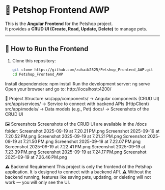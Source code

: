 # 🐶 Petshop Frontend AWP

This is the **Angular Frontend** for the Petshop project.  
It provides a **CRUD UI (Create, Read, Update, Delete)** to manage pets.

---

## 🚀 How to Run the Frontend

1. Clone this repository:
   ```bash
   git clone https://github.com/zuhaib2525/Petshop_Frontend_AWP.git
   cd Petshop_Frontend_AWP

Install dependencies:
npm install
Run the development server:
ng serve
Open your browser and go to:
http://localhost:4200/


📂 Project Structure
src/app/components/ → Angular components (CRUD UI)
src/app/services/ → Service to connect with backend APIs (HttpClient)
src/app/models/ → Data models (e.g., Pet)
docs/ → Screenshots of the CRUD UI


🖼️ Screenshots
Screenshots of the CRUD UI are available in the /docs folder:
Screenshot 2025-09-19 at 7.20.21 PM.png
Screenshot 2025-09-19 at 7.20.52 PM.png
Screenshot 2025-09-19 at 7.21.21 PM.png
Screenshot 2025-09-19 at 7.21.50 PM.png
Screenshot 2025-09-19 at 7.22.07 PM.png
Screenshot 2025-09-19 at 7.22.41 PM.png
Screenshot 2025-09-19 at 7.23.39 PM.png
Screenshot 2025-09-19 at 7.24.17 PM.png
Screenshot 2025-09-19 at 7.26.46 PM.png

⚠️ Backend Requirement
This project is only the frontend of the Petshop application.
It is designed to connect with a backend API.
⚠️ Without the backend running, features like saving pets, updating, or deleting will not work — you will only see the UI.

